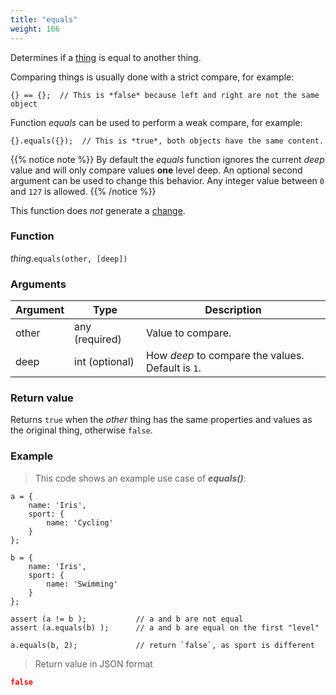 ```yaml
---
title: "equals"
weight: 166
---
```


Determines if a [thing](..) is equal to another thing.

Comparing things is usually done with a strict compare, for example:

```thingsdb,syntax_only
{} == {};  // This is *false* because left and right are not the same object
```

Function *equals* can be used to perform a weak compare, for example:

```
{}.equals({});  // This is *true*, both objects have the same content.
```

{{% notice note %}}
By default the *equals* function ignores the current *deep* value and will only compare values **one** level deep. An optional second
argument can be used to change this behavior. Any integer value
between `0` and `127` is allowed.
{{% /notice %}}

This function does *not* generate a [change](../../../overview/changes).

### Function

*thing*.`equals(other, [deep])`

### Arguments

Argument | Type | Description
-------- | ---- | -----------
other | any (required) | Value to compare.
deep | int (optional) | How *deep* to compare the values. Default is `1`.

### Return value

Returns `true` when the *other* thing has the same properties and values as the original thing, otherwise `false`.

### Example

> This code shows an example use case of ***equals()***:

```thingsdb,json_response
a = {
    name: 'Iris',
    sport: {
        name: 'Cycling'
    }
};

b = {
    name: 'Iris',
    sport: {
        name: 'Swimming'
    }
};

assert (a != b );           // a and b are not equal
assert (a.equals(b) );      // a and b are equal on the first "level"

a.equals(b, 2);             // return `false`, as sport is different
```

> Return value in JSON format

```json
false
```
